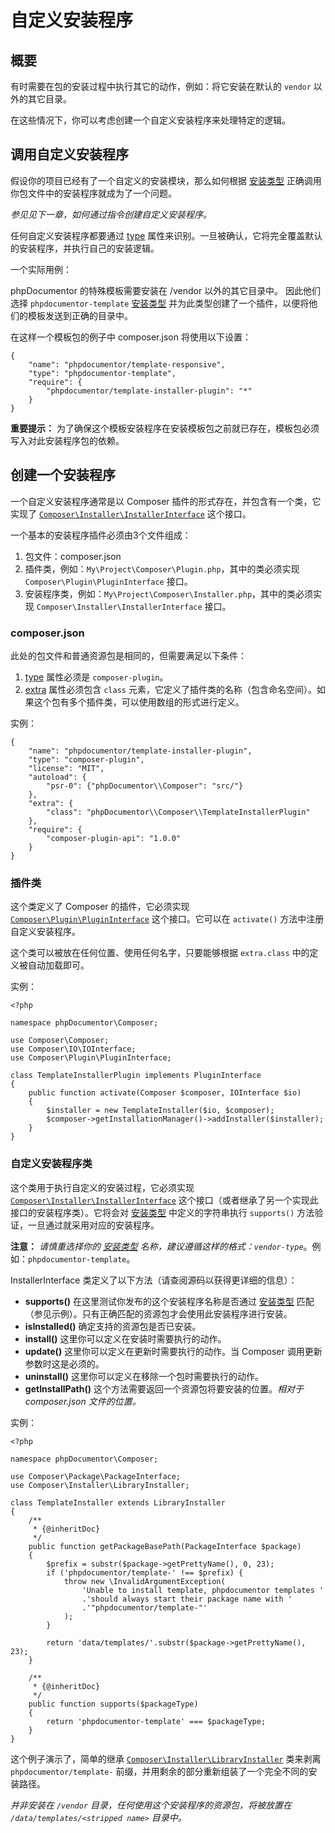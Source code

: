 # 自定义安装程序

## 概要

有时需要在包的安装过程中执行其它的动作，例如：将它安装在默认的 `vendor` 以外的其它目录。

在这些情况下，你可以考虑创建一个自定义安装程序来处理特定的逻辑。

## 调用自定义安装程序

假设你的项目已经有了一个自定义的安装模块，那么如何根据 [安装类型](framework.md) 正确调用你包文件中的安装程序就成为了一个问题。

 _参见见下一章，如何通过指令创建自定义安装程序。_

任何自定义安装程序都要通过 [type](framework.md) 属性来识别。一旦被确认，它将完全覆盖默认的安装程序，并执行自己的安装逻辑。

一个实际用例：

 phpDocumentor 的特殊模板需要安装在 /vendor 以外的其它目录中。 因此他们选择 `phpdocumentor-template` [安装类型](framework.md) 并为此类型创建了一个插件，以便将他们的模板发送到正确的目录中。

在这样一个模板包的例子中 composer.json 将使用以下设置：

    {
        "name": "phpdocumentor/template-responsive",
        "type": "phpdocumentor-template",
        "require": {
            "phpdocumentor/template-installer-plugin": "*"
        }
    }

 **重要提示：** 为了确保这个模板安装程序在安装模板包之前就已存在，模板包必须写入对此安装程序包的依赖。

## 创建一个安装程序

一个自定义安装程序通常是以 Composer 插件的形式存在，并包含有一个类，它实现了 [`Composer\Installer\InstallerInterface`](https://github.com/composer/composer/blob/master/src/Composer/Plugin/PluginInterface.php) 这个接口。

一个基本的安装程序插件必须由3个文件组成：

1.  包文件：composer.json
2.  插件类，例如：`My\Project\Composer\Plugin.php`，其中的类必须实现 `Composer\Plugin\PluginInterface` 接口。
3.  安装程序类，例如：`My\Project\Composer\Installer.php`，其中的类必须实现 `Composer\Installer\InstallerInterface` 接口。

### composer.json

此处的包文件和普通资源包是相同的，但需要满足以下条件：

1.  [type](framework.md) 属性必须是 `composer-plugin`。
2.  [extra](framework.md) 属性必须包含 `class` 元素，它定义了插件类的名称（包含命名空间）。如果这个包有多个插件类，可以使用数组的形式进行定义。

实例：

    {
        "name": "phpdocumentor/template-installer-plugin",
        "type": "composer-plugin",
        "license": "MIT",
        "autoload": {
            "psr-0": {"phpDocumentor\\Composer": "src/"}
        },
        "extra": {
            "class": "phpDocumentor\\Composer\\TemplateInstallerPlugin"
        },
        "require": {
            "composer-plugin-api": "1.0.0"
        }
    }

### 插件类

这个类定义了 Composer 的插件，它必须实现 [`Composer\Plugin\PluginInterface`](https://github.com/composer/composer/blob/master/src/Composer/Plugin/PluginInterface.php) 这个接口。它可以在 `activate()` 方法中注册自定义安装程序。

这个类可以被放在任何位置、使用任何名字，只要能够根据 `extra.class` 中的定义被自动加载即可。

实例：

    <?php

    namespace phpDocumentor\Composer;

    use Composer\Composer;
    use Composer\IO\IOInterface;
    use Composer\Plugin\PluginInterface;

    class TemplateInstallerPlugin implements PluginInterface
    {
        public function activate(Composer $composer, IOInterface $io)
        {
            $installer = new TemplateInstaller($io, $composer);
            $composer->getInstallationManager()->addInstaller($installer);
        }
    }

### 自定义安装程序类

这个类用于执行自定义的安装过程，它必须实现 [`Composer\Installer\InstallerInterface`](https://github.com/composer/composer/blob/master/src/Composer/Installer/InstallerInterface.php) 这个接口（或者继承了另一个实现此接口的安装程序类）。它将会对 [安装类型](framework.md) 中定义的字符串执行 `supports()` 方法验证，一旦通过就采用对应的安装程序。

 **注意：** _请慎重选择你的 [安装类型](framework.md) 名称，建议遵循这样的格式：`vendor-type`_。例如：`phpdocumentor-template`。

InstallerInterface 类定义了以下方法（请查阅源码以获得更详细的信息）：

*   **supports()** 在这里测试你发布的这个安装程序名称是否通过 [安装类型](framework.md) 匹配（参见示例）。只有正确匹配的资源包才会使用此安装程序进行安装。
*   **isInstalled()** 确定支持的资源包是否已安装。
*   **install()** 这里你可以定义在安装时需要执行的动作。
*   **update()** 这里你可以定义在更新时需要执行的动作。当 Composer 调用更新参数时这是必须的。
*   **uninstall()** 这里你可以定义在移除一个包时需要执行的动作。
*   **getInstallPath()** 这个方法需要返回一个资源包将要安装的位置。_相对于 composer.json 文件的位置。_

实例：

    <?php

    namespace phpDocumentor\Composer;

    use Composer\Package\PackageInterface;
    use Composer\Installer\LibraryInstaller;

    class TemplateInstaller extends LibraryInstaller
    {
        /**
         * {@inheritDoc}
         */
        public function getPackageBasePath(PackageInterface $package)
        {
            $prefix = substr($package->getPrettyName(), 0, 23);
            if ('phpdocumentor/template-' !== $prefix) {
                throw new \InvalidArgumentException(
                    'Unable to install template, phpdocumentor templates '
                    .'should always start their package name with '
                    .'"phpdocumentor/template-"'
                );
            }

            return 'data/templates/'.substr($package->getPrettyName(), 23);
        }

        /**
         * {@inheritDoc}
         */
        public function supports($packageType)
        {
            return 'phpdocumentor-template' === $packageType;
        }
    }

这个例子演示了，简单的继承 [`Composer\Installer\LibraryInstaller`](https://github.com/composer/composer/blob/master/src/Composer/Installer/LibraryInstaller.php) 类来剥离 `phpdocumentor/template-` 前缀，并用剩余的部分重新组装了一个完全不同的安装路径。

 _并非安装在 `/vendor` 目录，任何使用这个安装程序的资源包，将被放置在 `/data/templates/<stripped name>` 目录中。_
